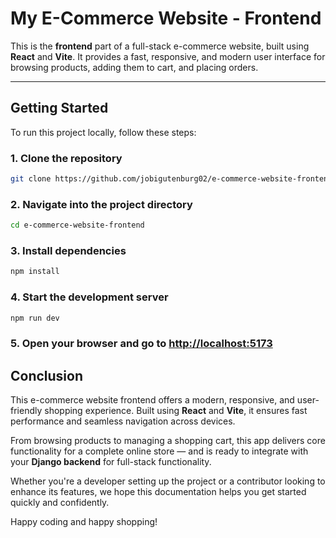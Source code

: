 # My E-Commerce Website - Frontend

This is the **frontend** part of a full-stack e-commerce website, built using **React** and **Vite**. It provides a fast, responsive, and modern user interface for browsing products, adding them to cart, and placing orders.

---

## Getting Started

To run this project locally, follow these steps:

### 1. Clone the repository

```bash
git clone https://github.com/jobigutenburg02/e-commerce-website-frontend.git
```

### 2. Navigate into the project directory

```bash
cd e-commerce-website-frontend
```

### 3. Install dependencies

```bash
npm install
```

### 4. Start the development server

```bash
npm run dev
```
### 5. Open your browser and go to [http://localhost:5173](http://localhost:5173)

## Conclusion

This e-commerce website frontend offers a modern, responsive, and user-friendly shopping experience. Built using **React** and **Vite**, it ensures fast performance and seamless navigation across devices.

From browsing products to managing a shopping cart, this app delivers core functionality for a complete online store — and is ready to integrate with your **Django backend** for full-stack functionality.

Whether you're a developer setting up the project or a contributor looking to enhance its features, we hope this documentation helps you get started quickly and confidently.

Happy coding and happy shopping!
